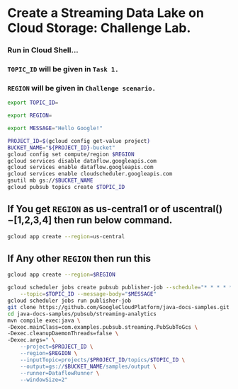 # Create a Streaming Data Lake on Cloud Storage: Challenge Lab.

### Run in Cloud Shell...
### `TOPIC_ID` will be given in `Task 1.`
### `REGION` will be given in `Challenge scenario.`
```bash
export TOPIC_ID=
```
```bash
export REGION=
```
```bash
export MESSAGE="Hello Google!"
```
```bash
PROJECT_ID=$(gcloud config get-value project)
BUCKET_NAME="${PROJECT_ID}-bucket"
gcloud config set compute/region $REGION
gcloud services disable dataflow.googleapis.com
gcloud services enable dataflow.googleapis.com
gcloud services enable cloudscheduler.googleapis.com
gsutil mb gs://$BUCKET_NAME
gcloud pubsub topics create $TOPIC_ID
```
## If You get `REGION` as us-central1 or of uscentral($)-$[1,2,3,4] then run below command.
```bash
gcloud app create --region=us-central
```
## If Any other `REGION` then run this
```bash
gcloud app create --region=$REGION
```
```bash
gcloud scheduler jobs create pubsub publisher-job --schedule="* * * * *" \
    --topic=$TOPIC_ID --message-body="$MESSAGE"
gcloud scheduler jobs run publisher-job
git clone https://github.com/GoogleCloudPlatform/java-docs-samples.git
cd java-docs-samples/pubsub/streaming-analytics
mvn compile exec:java \
-Dexec.mainClass=com.examples.pubsub.streaming.PubSubToGcs \
-Dexec.cleanupDaemonThreads=false \
-Dexec.args=" \
    --project=$PROJECT_ID \
    --region=$REGION \
    --inputTopic=projects/$PROJECT_ID/topics/$TOPIC_ID \
    --output=gs://$BUCKET_NAME/samples/output \
    --runner=DataflowRunner \
    --windowSize=2"
```
